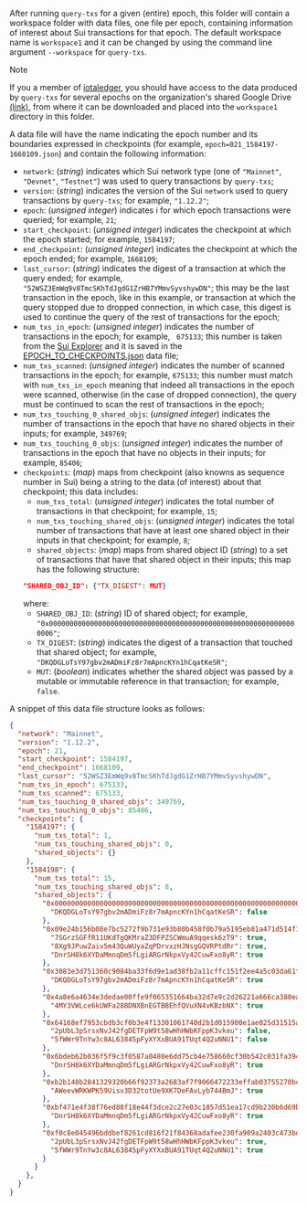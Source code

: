 After running `query-txs` for a given (entire) epoch, this folder will contain 
a workspace folder with data files, one file per epoch, containing information 
of interest about Sui transactions for that epoch. The default workspace name 
is `workspace1` and it can be changed by using the command line argument 
`--workspace` for `query-txs`.

> [!NOTE]
> If you a member of [iotaledger](
> https://github.com/iotaledger?view_as=public), you should have access to the 
> data produced by `query-txs` for several epochs on the organization's shared 
> Google Drive [(link)](
> https://drive.google.com/drive/folders/12c8A6cLCQCqKLvCPSDLeuPcb2LC-35FT), 
> from where it can be downloaded and placed into the `workspace1` directory 
> in this folder.

A data file will have the name indicating the epoch number and its boundaries 
expressed in checkpoints (for example, `epoch=021_1584197-1668109.json`) and 
contain the following information:
- `network`: (*string*) indicates which Sui network type (one of `"Mainnet"`, 
`"Devnet"`, `"Testnet"`) was used to query transactions by `query-txs`;
- `version`: (*string*) indicates the version of the Sui `network` used to 
query transactions by `query-txs`; for example, `"1.12.2"`;
- `epoch`: (*unsigned integer*) indicates i for which epoch transactions were 
queried; for example, `21`;
- `start_checkpoint`: (*unsigned integer*) indicates the checkpoint at which 
the epoch started; for example, `1584197`;
- `end_checkpoint`: (*unsigned integer*) indicates the checkpoint at which the 
epoch ended; for example, `1668109`;
- `last_cursor`: (*string*) indicates the digest of a transaction at which the 
query ended; for example, `"52WSZ3EmWq9v8TmcSKhTdJgdG1ZrHB7YMmvSyvshywDN"`; 
this may be the last transaction in the epoch, like in this example, or 
transaction at which the query stopped due to dropped connection, in which 
case, this digest is used to continue the query of the rest of transactions 
for the epoch;
- `num_txs_in_epoch`: (*unsigned integer*) indicates the number of 
transactions in the epoch; for example, ` 675133`; this number is taken from 
the [Sui Explorer](https://suivision.xyz/) and it is saved in the 
[EPOCH_TO_CHECKPOINTS.json](../results/EPOCH_TO_CHECKPOINTS.json) data file;
- `num_txs_scanned`: (*unsigned integer*) indicates the number of scanned 
transactions in the epoch; for example, `675133`; this number must match with 
`num_txs_in_epoch` meaning that indeed all transactions in the epoch were 
scanned, otherwise (in the case of dropped connection), the query must be 
continued to scan the rest of transactions in the epoch;
- `num_txs_touching_0_shared_objs`: (*unsigned integer*) indicates the number 
of transactions in the epoch that have no shared objects in their inputs; 
for example, `349769`;
- `num_txs_touching_0_objs`: (*unsigned integer*) indicates the number of 
transactions in the epoch that have no objects in their inputs; 
for example, `85406`;
- `checkpoints`: (*map*) maps from checkpoint (also knowns as sequence number 
in Sui) being a string to the data (of interest) about that checkpoint; this 
data includes:
  - `num_txs_total`: (*unsigned integer*) indicates the total number of 
  transactions in that checkpoint; for example, `15`;
  - `num_txs_touching_shared_objs`: (*unsigned integer*) indicates the total 
  number of transactions that have at least one shared object in their inputs 
  in that checkpoint; for example, `8`;
  - `shared_objects`: (*map*) maps from shared object ID (*string*) to a set 
  of transactions that have that shared object in their inputs; this map has
  the following structure:
  ```json
  "SHARED_OBJ_ID": {"TX_DIGEST": MUT}
  ```
  where:
    - `SHARED_OBJ_ID`: (*string*) ID of shared object; for example,
    `"0x0000000000000000000000000000000000000000000000000000000000000006"`;
    - `TX_DIGEST`: (*string*) indicates the digest of a transaction that
    touched that shared object; for example, 
    `"DKQDGLoTsY97gbv2mADmiFz8r7mApncKYn1hCqatKeSR"`;
    - `MUT`: (*boolean*) indicates whether the shared object was passed by 
    a mutable or immutable reference in that transaction; for example,
    `false`.

A snippet of this data file structure looks as follows:
```json
{
  "network": "Mainnet",
  "version": "1.12.2",
  "epoch": 21,
  "start_checkpoint": 1584197,
  "end_checkpoint": 1668109,
  "last_cursor": "52WSZ3EmWq9v8TmcSKhTdJgdG1ZrHB7YMmvSyvshywDN",
  "num_txs_in_epoch": 675133,
  "num_txs_scanned": 675133,
  "num_txs_touching_0_shared_objs": 349769,
  "num_txs_touching_0_objs": 85406,
  "checkpoints": {
    "1584197": {
      "num_txs_total": 1,
      "num_txs_touching_shared_objs": 0,
      "shared_objects": {}
    },
    "1584198": {
      "num_txs_total": 15,
      "num_txs_touching_shared_objs": 8,
      "shared_objects": {
        "0x0000000000000000000000000000000000000000000000000000000000000006": {
          "DKQDGLoTsY97gbv2mADmiFz8r7mApncKYn1hCqatKeSR": false
        },
        "0x09e24b156b08e7bc5272f9b731e93b80b458f0b79a5195eb81a471d514f1b1b8": {
          "7SGrzSGFfR11UKdTgQKMraZ3DFPZSCWmuA9qqesk6zT9": true,
          "8Xg9JPuwZaiv5m43QuWUyaZqPDrvxzHJNsgGQVRPtdRr": true,
          "DnrSH8k6XYDaMmnqDm5fLgiARGrNkpxVy42CuwFxo8yR": true
        },
        "0x3083e3d751360c9084ba33f6d9e1ad38fb2a11cffc151f2ee4a5c03da61fb1e2": {
          "DKQDGLoTsY97gbv2mADmiFz8r7mApncKYn1hCqatKeSR": true
        },
        "0x4a8e6a4634e3dedae00ffe9f065351664ba32d7e9c2d26221a666ca380ea68b9": {
          "4MY3VWLce6kUWFa28BDNXBnEGTBBEhfQVuXN4vKBzbNX": true
        },
        "0x64168ef7953cbdb3cf0b3e4f13301061740d2b1d015900e1ae025d31515ad830": {
          "2pUbL3pSrsxNvJ42fgDETFpW9t58wHhHWbKFppK3vkeu": false,
          "5fWWr9TnYw3c8AL63845pFyXYXxBUA91TUqt4Q2uNNU1": false
        },
        "0x6bdeb62b036f5f9c3f0587a0480e6dd75cb4e758660cf30b542c031fa394bb83": {
          "DnrSH8k6XYDaMmnqDm5fLgiARGrNkpxVy42CuwFxo8yR": true
        },
        "0xb2b140b2841329320b66f92373a2683af7f9066472233effab03755270bcf65f": {
          "AWeevWRKWPK59Uisv3D32totUe9XK7DeFAvLyb744BmJ": true
        },
        "0xbf471e4f38f76ed88f18e44f3dce2c27e03c1857d51ea17cd9b230b6d69b4bc1": {
          "DnrSH8k6XYDaMmnqDm5fLgiARGrNkpxVy42CuwFxo8yR": true
        },
        "0xf0c8e045496bddbef8261cd816f21f84368adafee230fa909a2403c473bdbee7": {
          "2pUbL3pSrsxNvJ42fgDETFpW9t58wHhHWbKFppK3vkeu": true,
          "5fWWr9TnYw3c8AL63845pFyXYXxBUA91TUqt4Q2uNNU1": true
        }
      }
    },
  }
}
```
